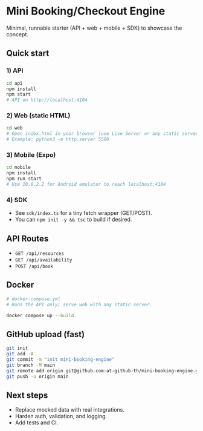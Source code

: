 # Mini Booking/Checkout Engine

Minimal, runnable starter (API + web + mobile + SDK) to showcase the concept.

## Quick start

### 1) API
```bash
cd api
npm install
npm start
# API on http://localhost:4104
```

### 2) Web (static HTML)
```bash
cd web
# Open index.html in your browser (use Live Server or any static server)
# Example: python3 -m http.server 5500
```

### 3) Mobile (Expo)
```bash
cd mobile
npm install
npm run start
# Use 10.0.2.2 for Android emulator to reach localhost:4104
```

### 4) SDK
- See `sdk/index.ts` for a tiny fetch wrapper (GET/POST).
- You can `npm init -y && tsc` to build if desired.

## API Routes
- `GET /api/resources`
- `GET /api/availability`
- `POST /api/book`

## Docker
```yaml
# docker-compose.yml
# Runs the API only; serve web with any static server.
```
```bash
docker compose up --build
```

## GitHub upload (fast)
```bash
git init
git add -A
git commit -m "init mini-booking-engine"
git branch -M main
git remote add origin git@github.com:at-github-th/mini-booking-engine.git
git push -u origin main
```

## Next steps
- Replace mocked data with real integrations.
- Harden auth, validation, and logging.
- Add tests and CI.
